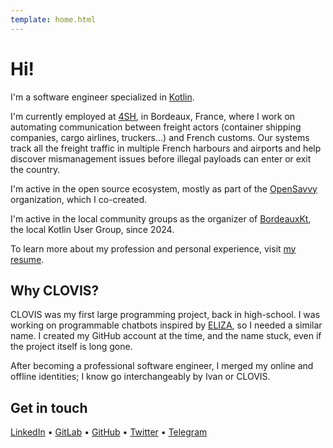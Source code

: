 ```yaml
---
template: home.html
---
```


# Hi!

I'm a software engineer specialized in [Kotlin](https://kotlinlang.org/).

I'm currently employed at [4SH](experience/4sh.md), in Bordeaux, France, where I work on automating communication between freight actors (container shipping companies, cargo airlines, truckers…) and French customs.
Our systems track all the freight traffic in multiple French harbours and airports and help discover mismanagement issues before illegal payloads can enter or exit the country.

I'm active in the open source ecosystem, mostly as part of the [OpenSavvy](experience/opensavvy.md) organization, which I co-created.

I'm active in the local community groups as the organizer of [BordeauxKt](talks/bordeauxkt.md), the local Kotlin User Group, since 2024.

To learn more about my profession and personal experience, visit [my resume](experience.md).

## Why CLOVIS?

CLOVIS was my first large programming project, back in high-school. I was working on programmable chatbots inspired by [ELIZA](https://en.wikipedia.org/wiki/ELIZA), so I needed a similar name. I created my GitHub account at the time, and the name stuck, even if the project itself is long gone.

After becoming a professional software engineer, I merged my online and offline identities; I know go interchangeably by Ivan or CLOVIS.

## Get in touch

[LinkedIn](https://www.linkedin.com/in/ivan-canet/) • [GitLab](http://gitlab.com/clovis-ai) • [GitHub](http://github.com/clovis-ai) • [Twitter](https://twitter.com/ivcanet) • [Telegram](https://t.me/clovis_ai)
